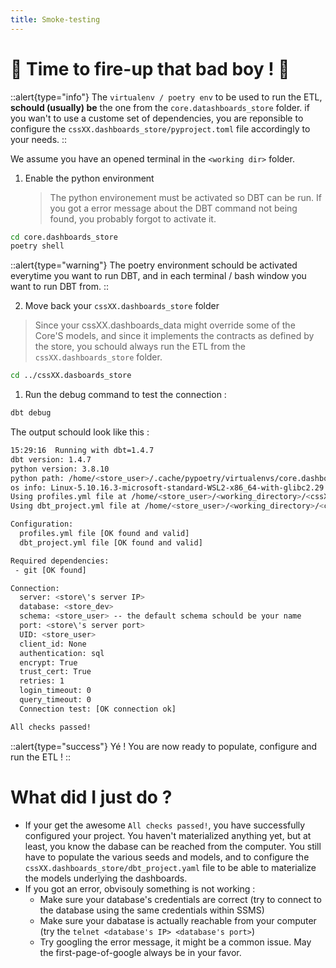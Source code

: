 ```yaml
---
title: Smoke-testing
---
```


# 🎉 Time to fire-up that bad boy ! 🎉

::alert{type="info"}
The `virtualenv / poetry env` to be used to run the ETL, **schould (usually) be** the one from the `core.datashboards_store` folder. if you wan't to use a custome set of dependencies, you are reponsible to configure the `cssXX.dashboards_store/pyproject.toml` file accordingly to your needs.
::

We assume you have an opened terminal in the `<working dir>` folder.

1. Enable the python environment
   > The python environement must be activated so DBT can be run. If you got a error message about the DBT command not being found, you probably forgot to activate it.

```bash
cd core.dashboards_store
poetry shell
```
::alert{type="warning"}
The poetry environment schould be activated everytime you want to run DBT, and in each terminal / bash window you want to run DBT from.
::

2. Move back your `cssXX.dashboards_store` folder
> Since your cssXX.dashboards_data might override some of the Core'S models, and since it implements the contracts as defined by the store, you schould always run the ETL from the `cssXX.dashboards_store` folder.

```bash
cd ../cssXX.dasboards_store
```


1. Run the debug command to test the connection :

```bash
dbt debug
```

The output schould look like this :

```bash
15:29:16  Running with dbt=1.4.7
dbt version: 1.4.7
python version: 3.8.10
python path: /home/<store_user>/.cache/pypoetry/virtualenvs/core.dashboards_store-pQVMzw-y-py3.8/bin/python
os info: Linux-5.10.16.3-microsoft-standard-WSL2-x86_64-with-glibc2.29
Using profiles.yml file at /home/<store_user>/<working_directory>/<cssXX>.dashboards_store/profiles.yml
Using dbt_project.yml file at /home/<store_user>/<working_directory>/<cssXX>.dashboards_store/dbt_project.yml

Configuration:
  profiles.yml file [OK found and valid]
  dbt_project.yml file [OK found and valid]

Required dependencies:
 - git [OK found]

Connection:
  server: <store\'s server IP>
  database: <store_dev>
  schema: <store_user> -- the default schema schould be your name
  port: <store\'s server port>
  UID: <store_user>
  client_id: None
  authentication: sql
  encrypt: True
  trust_cert: True
  retries: 1
  login_timeout: 0
  query_timeout: 0
  Connection test: [OK connection ok]

All checks passed!
```

::alert{type="success"}
Yé ! You are now ready to populate, configure and run the ETL !
::

# What did I just do ?

* If your get the awesome `All checks passed!`, you have successfully configured your project. You haven't materialized anything yet, but at least, you know the dabase can be reached from the computer. You still have to populate the various seeds and models, and to configure the `cssXX.dashboards_store/dbt_project.yaml` file to be able to materialize the models underlying the dashboards.
* If you got an error, obvisouly something is not working :
  * Make sure your database's credentials are correct (try to connect to the database using the same credentials within SSMS)
  * Make sure your dabatase is actually reachable from your computer (try the `telnet <database's IP> <database's port>`)
  * Try googling the error message, it might be a common issue. May the first-page-of-google always be in your favor.




